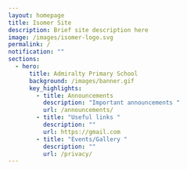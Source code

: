 ```yaml
---
layout: homepage
title: Isomer Site
description: Brief site description here
image: /images/isomer-logo.svg
permalink: /
notification: ""
sections:
  - hero:
      title: Admiralty Primary School
      background: /images/banner.gif
      key_highlights:
        - title: Announcements
          description: "Important announcements "
          url: /announcements/
        - title: "Useful links "
          description: ""
          url: https://gmail.com
        - title: "Events/Gallery "
          description: ""
          url: /privacy/
---
```

